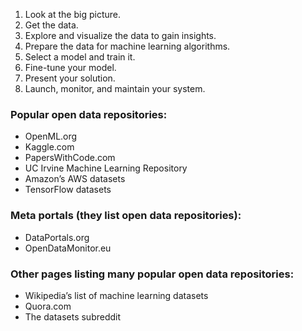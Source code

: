 1. Look at the big picture.
2. Get the data.
3. Explore and visualize the data to gain insights.
4. Prepare the data for machine learning algorithms.
5. Select a model and train it.
6. Fine-tune your model.
7. Present your solution.
8. Launch, monitor, and maintain your system.


### Popular open data repositories:
- OpenML.org
- Kaggle.com
- PapersWithCode.com
- UC Irvine Machine Learning Repository
- Amazon’s AWS datasets
- TensorFlow datasets
### Meta portals (they list open data repositories):
- DataPortals.org
- OpenDataMonitor.eu
### Other pages listing many popular open data repositories:
- Wikipedia’s list of machine learning datasets
- Quora.com
- The datasets subreddit